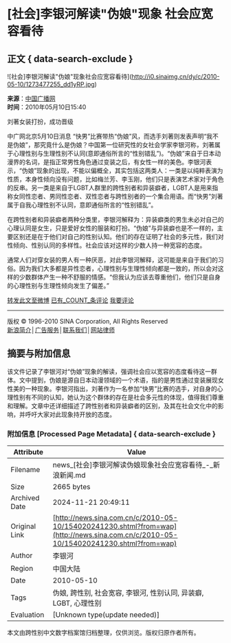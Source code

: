 # [社会]李银河解读"伪娘"现象 社会应宽容看待

## 正文 { data-search-exclude }


![社会]李银河解读"伪娘"现象社会应宽容看待](http://i0.sinaimg.cn/dy/c/2010-05-10/1273477255_dd1yRP.jpg)

**来源**：[中国广播网](http://www.cnr.cn/gblm/lmsy/rbjm/201005/t20100510_506402299.html)  
**时间**：2010年05月10日15:40  

刘著女装打扮，成功晋级

中广网北京5月10日消息 “快男”比赛带热“伪娘”风，而选手刘著则发表声明“我不是伪娘”，那究竟什么是伪娘？中国第一位研究性的女社会学家李银河称，刘著属于心理性别与生理性别不认同(意即通俗所言的“性别错乱”)。“伪娘”来自于日本动漫界的名词，是指正常男性角色通过变装之后，有女性一样的美色。李银河表示，“伪娘”现象的出现，不能以偏概全，其实包括这两类人：一类是以纯粹表演为性质，本身性倾向没有问题，比如梅兰芳、李玉刚，他们只是表演艺术家对于角色的反串。另一类是来自于LGBT人群里的跨性别者和异装癖者，LGBT人是用来指称女同性恋者、男同性恋者、双性恋者与跨性别者的一个集合用语。而“快男”刘著属于自我心理性别不认同，意即通俗所言的“性别错乱”。

在跨性别者和异装癖者两种分类里，李银河解释为：异装癖类的男生未必对自己的心理认同是女生，只是爱好女性的服装和打扮。“伪娘”与异装癖也是不一样的，主要区别还是在于他们对自己的性别认知。他们的存在证明了社会的多元性，我们对性倾向、性别认同的多样性。社会应该对这样的少数人持一种宽容的态度。

通常人们对穿女装的男人有一种厌恶，对此李银河解释，这可能是来自于我们的习俗。因为我们大多都是异性恋者，心理性别与生理性倾向都是一致的，所以会对这样的少数群体产生一种不舒服的情感。“但我认为应该去尊重他们，他们只是自身的心理性别与生理性倾向发生了偏差。”

[转发此文至微博](javascript:void\(0\)) [已有\_COUNT\_条评论](http://comment4.news.sina.com.cn/comment/comment4.html?channel=gn&newsid=1-1-20241230&style=0) [我要评论](http://comment4.news.sina.com.cn/comment/comment4.html?channel=gn&newsid=1-1-20241230&style=0)

---
版权 © 1996-2010 SINA Corporation, All Rights Reserved  
[新浪简介](http://corp.sina.com.cn/chn/)│[广告服务](http://emarketing.sina.com.cn/)│[联系我们](http://www.sina.com.cn/contactus.html)│[网站律师](http://www.sina.com.cn/intro/lawfirm.shtml)  


## 摘要与附加信息

<!-- tcd_abstract -->
该文件记录了李银河对“伪娘”现象的解读，强调社会应以宽容的态度看待这一群体。文中提到，伪娘是源自日本动漫领域的一个术语，指的是男性通过变装展现女性美的一种现象。李银河指出，刘著作为一名参加“快男”比赛的选手，对自身的心理性别有不同的认知，她认为这个群体的存在是社会多元性的体现，值得我们尊重和理解。文章中还详细描述了跨性别者和异装癖者的区别，及其在社会文化中的影响，并呼吁大家对此现象持开放的态度。
<!-- tcd_abstract_end -->

### 附加信息 [Processed Page Metadata] { data-search-exclude }

| Attribute       | Value                                  |
|-----------------|----------------------------------------|
| Filename        | news_[社会]李银河解读伪娘现象社会应宽容看待_-_新浪新闻.md                             |
| Size            | 2665 bytes                           |
| Archived Date   | 2024-11-21 20:49:11                             |
| Original Link   | [http://news.sina.com.cn/c/2010-05-10/154020241230.shtml?from=wap](http://news.sina.com.cn/c/2010-05-10/154020241230.shtml?from=wap)                       |
| Author          | 李银河                               |
| Region          | 中国大陆                               |
| Date            | 2010-05-10                                 |
| Tags            | 伪娘, 跨性别, 社会宽容, 李银河, 性别认同, 异装癖, LGBT, 心理性别                                 |
| Evaluation            | [Unknown type(update needed)]                                 |
<!-- tcd_table_end -->

本文由跨性别中文数字档案馆归档整理，仅供浏览。版权归原作者所有。
